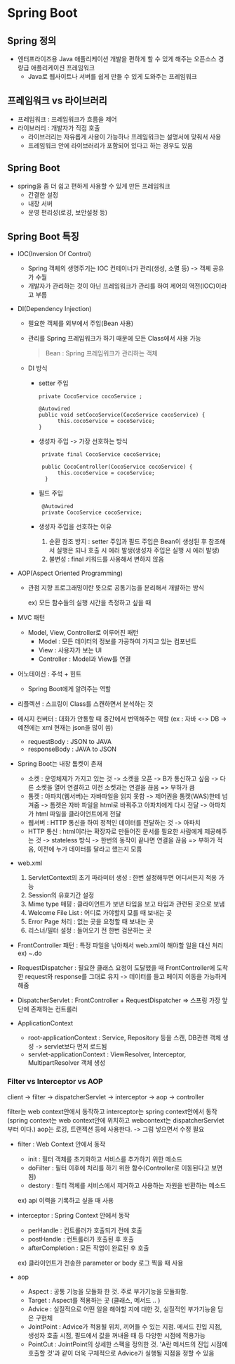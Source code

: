 # Spring Boot

## Spring 정의

- 엔터프라이즈용 Java 애플리케이션 개발을 편하게 할 수 있게 해주는 오픈소스 경량급 애플리케이션 프레임워크
  - Java로 웹사이트나 서버를 쉽게 만들 수 있게 도와주는 프레임워크


## 프레임워크 vs 라이브러리

- 프레임워크 : 프레임워크가 흐름을 제어
- 라이브러리 : 개발자가 직접 호출
  - 라이브러리는 자유롭게 사용이 가능하나 프레임워크는 설명서에 맞춰서 사용
  - 프레임워크 안에 라이브러리가 포함되어 있다고 하는 경우도 있음

## Spring Boot

- spring을 좀 더 쉽고 편하게 사용할 수 있게 만든 프레임워크
  - 간결한 설정
  - 내장 서버
  - 운영 편리성(로깅, 보안설정 등)

## Spring Boot 특징

- IOC(Inversion Of Control)
  - Spring 객체의 생명주기는 IOC 컨테이너가 관리(생성, 소멸 등) -> 객체 공유가 수월
  - 개발자가 관리하는 것이 아닌 프레임워크가 관리를 하여 제어의 역전(IOC)이라고 부름
   
- DI(Dependency Injection)
  - 필요한 객체를 외부에서 주입(Bean 사용)
  - 관리를 Spring 프레임워크가 하기 때문에 모든 Class에서 사용 가능
    

    > Bean : Spring 프레임워크가 관리하는 객체
  
  - DI 방식

    - setter 주입

          private CocoService cocoService ;
  
          @Autowired
          public void setCocoService(CocoService cocoService) {
              	this.cocoService = cocoService;
          }

    -  생성자 주입 -> 가장 선호하는 방식

            private final CocoService cocoService;

            public CocoController(CocoService cocoService) {
                 this.cocoService = cocoService;
             }

    -  필드 주입

            @Autowired
            private CocoService cocoService;

    - 생성자 주입을 선호하는 이유
      1. 순환 참조 방지 : setter 주입과 필드 주입은 Bean이 생성된 후 참조해서 실행은 되나 호출 시 에러 발생(생성자 주입은 실행 시 에러 발생)
      2. 불변성 : final 키워드를 사용해서 변하지 않음

- AOP(Aspect Oriented Programming)
  - 관점 지향 프로그래밍이란 뜻으로 공통기능을 분리해서 개발하는 방식

    ex) 모든 함수들의 실행 시간을 측정하고 싶을 때

- MVC 패턴
  - Model, View, Controller로 이루어진 패턴
      - Model : 모든 데이터의 정보를 가공하여 가지고 있는 컴포넌트
      - View : 사용자가 보는 UI
      - Controller : Model과 View를 연결
        

- 어노테이션 : 주석 + 힌트
  - Spring Boot에게 알려주는 역할
- 리플렉션 : 스프링이 Class를 스캔하면서 분석하는 것

- 메시지 컨버터 : 대화가 안통할 때 중간에서 번역해주는 역할 (ex : 자바 <-> DB -> 예전에는 xml 현재는 json을 많이 씀)
  - requestBody : JSON to JAVA
  - responseBody : JAVA to JSON

- Spring Boot는 내장 톰켓이 존재
  - 소켓 : 운영체제가 가지고 있는 것 -> 소켓을 오픈 -> B가 통신하고 싶음 -> 다른 소켓을 열어 연결하고 이전 소켓과는 연결을 끊음 => 부하가 큼
  - 톰켓 : 아파치(웹서버)는 자바파일을 읽지 못함 -> 제어권을 톰켓(WAS)한테 넘겨줌 -> 톰켓은 자바 파일을 html로 바꿔주고 아파치에게 다시 전달 -> 아파치가 html 파일을 클라이언트에게 전달
  - 웹서버 : HTTP 통신을 하여 정적인 데이터를 전달하는 것 -> 아파치
  - HTTP 통신 : html이라는 확장자로 만들어진 문서를 필요한 사람에게 제공해주는 것 -> stateless 방식 -> 한번의 동작이 끝나면 연결을 끊음 => 부하가 적음, 이전에 누가 데이터를 달라고 했는지 모름

- web.xml
  1. ServletContext의 초기 파라미터 생성 : 한번 설정해두면 어디서든지 적용 가능
  2. Session의 유효기간 설정
  3. Mime type 매핑 : 클라이언트가 보낸 타입을 보고 타입과 관련된 곳으로 보냄
  4. Welcome File List : 어디로 가야할지 모를 때 보내는 곳
  5. Error Page 처리 : 없는 곳을 요청할 때 보내는 곳
  6. 리스너/필터 설정 : 들어오기 전 한번 검문하는 곳

- FrontController 패턴 : 특정 파일을 낚아채서 web.xml이 해야할 일을 대신 처리 ex) ~.do
- RequestDispatcher : 필요한 클래스 요청이 도달했을 때 FrontController에 도착한 request와 response를 그대로 유지 -> 데이터를 들고 페이지 이동을 가능하게 해줌
- DispatcherServlet : FrontController + RequestDispatcher => 스프링 가장 앞단에 존재하는 컨트롤러

- ApplicationContext
  - root-applicationContext : Service, Repository 등을 스캔, DB관련 객체 생성 -> servlet보다 먼저 로드됨
  - servlet-applicationContext : ViewResolver, Interceptor, MultipartResolver 객체 생성

### Filter vs Interceptor vs AOP

client -> filter -> dispatcherServlet -> interceptor -> aop -> controller

filter는 web context안에서 동작하고 interceptor는 spring context안에서 동작(spring context는 web context안에 위치하고 webcontext는 dispatcherServlet부터 이다.) aop는 로깅, 트랜젝션 등에 사용한다.
-> 그림 넣으면서 수정 필요

- filter : Web Context 안에서 동작
  - init : 필터 객체를 초기화하고 서비스를 추가하기 위한 메소드
  - doFilter : 필터 이후에 처리를 하기 위한 함수(Controller로 이동된다고 보면 됨)
  - destory : 필터 객체를 서비스에서 제거하고 사용하는 자원을 반환하는 메소드
 
  ex) api 이력을 기록하고 싶을 때 사용

- interceptor : Spring Context 안에서 동작
  - perHandle : 컨트롤러가 호출되기 전에 호출
  - postHandle : 컨트롤러가 호출된 후 호출
  - afterCompletion : 모든 작업이 완료된 후 호출

  ex) 클라이언트가 전송한 parameter or body 로그 찍을 때 사용

- aop
  - Aspect : 공통 기능을 모듈화 한 것. 주로 부가기능을 모듈화함.
  - Target : Aspect를 적용하는 곳 (클래스, 메서드 .. )
  - Advice : 실질적으로 어떤 일을 해야할 지에 대한 것, 실질적인 부가기능을 담은 구현체
  - JointPoint : Advice가 적용될 위치, 끼어들 수 있는 지점. 메서드 진입 지점, 생성자 호출 시점, 필드에서 값을 꺼내올 때 등 다양한 시점에 적용가능
  - PointCut : JointPoint의 상세한 스펙을 정의한 것. 'A란 메서드의 진입 시점에 호출할 것'과 같이 더욱 구체적으로 Advice가 실행될 지점을 정할 수 있음
